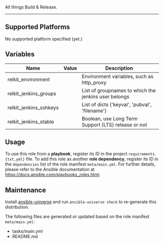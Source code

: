 
<!-- THIS IS A GENERATED FILE, DO NOT EDIT -->

All things Build & Release.

* * *


## Supported Platforms

No supported platform specified (yet.)


## Variables

| Name | Value | Description |
|------|-------|-------------|
| relkit_environment |   | Environment variables, such as http_proxy |
| relkit_jenkins_groups |   | List of groupnames to which the jenkins user belongs |
| relkit_jenkins_sshkeys |   | List of dicts {'keyval', 'pubval', 'filename'} |
| relkit_jenkins_stable |   | Boolean, use Long Term Support (LTS) release or not |



## Usage

To use this role from a **playbook**, 
register its ID in the project `requirements.{txt,yml}` file.
To add this role as another **role dependency**,
register its ID in the `dependencies` list of the role manifest `meta/main.yml`.
For further details,
please refer to the Ansible documentation at https://docs.ansible.com/playbooks_roles.html.


## Maintenance

Install [ansible-universe](https://github.com/fclaerho/ansible-universe)
and run `ansible-universe check` to re-generate this distribution.

The following files are generated or updated based on the role manifest `meta/main.yml`:
  * tasks/main.yml
  * README.md